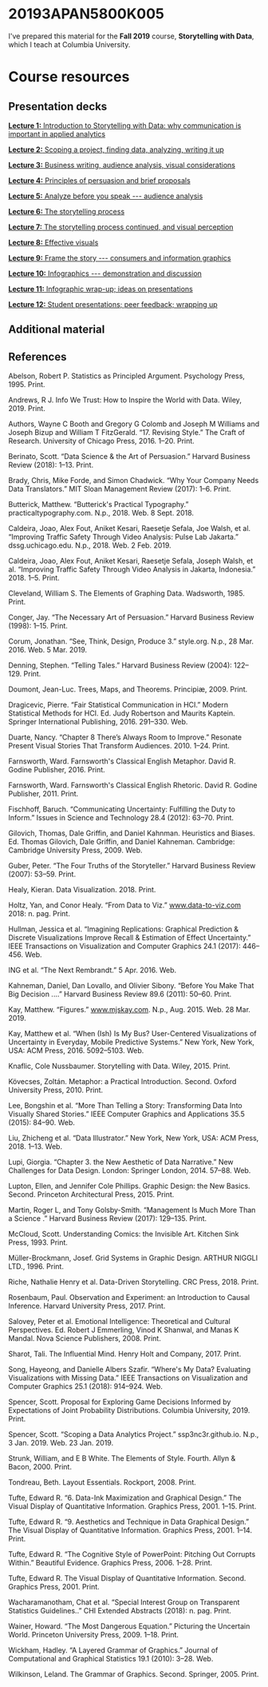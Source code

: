 # 20193APAN5800K005

I've prepared this material for the **Fall 2019** course, **Storytelling with Data**, which I teach at Columbia University. 

# Course resources

## Presentation decks

[**Lecture 1:** Introduction to Storytelling with Data: why communication is important in applied analytics](https://github.com/ssp3nc3r/20193APAN5800K005/blob/master/presentations/module_01.pdf) 

[**Lecture 2:** Scoping a project, finding data, analyzing, writing it up](https://github.com/ssp3nc3r/20193APAN5800K005/blob/master/presentations/module_02,pdf)

[**Lecture 3:** Business writing, audience analysis, visual considerations](https://github.com/ssp3nc3r/20193APAN5800K005/blob/master/presentations/module_03.pdf)

[**Lecture 4:** Principles of persuasion and brief proposals](https://github.com/ssp3nc3r/20193APAN5800K005/blob/master/presentations/module_04.pdf)

[**Lecture 5:** Analyze before you speak --- audience analysis](https://github.com/ssp3nc3r/20193APAN5800K005/blob/master/presentations/module_05.pdf)

[**Lecture 6:** The storytelling process](https://github.com/ssp3nc3r/20193APAN5800K005/blob/master/presentations/module_06.pdf)

[**Lecture 7:** The storytelling process continued, and visual perception](https://github.com/ssp3nc3r/20193APAN5800K005/blob/master/presentations/module_07.pdf)

[**Lecture 8:** Effective visuals](https://github.com/ssp3nc3r/20193APAN5800K005/blob/master/presentations/module_08.pdf)

[**Lecture 9:** Frame the story --- consumers and information graphics](https://github.com/ssp3nc3r/20193APAN5800K005/blob/master/presentations/module_09.pdf)

[**Lecture 10:** Infographics --- demonstration and discussion](https://github.com/ssp3nc3r/20193APAN5800K005/blob/master/presentations/module_10.pdf)

[**Lecture 11:** Infographic wrap-up; ideas on presentations](https://github.com/ssp3nc3r/20193APAN5800K005/blob/master/presentations/module_11.pdf)

[**Lecture 12:** Student presentations; peer feedback; wrapping up](https://github.com/ssp3nc3r/20193APAN5800K005/blob/master/presentations/module_12.pdf)

## Additional material


## References

Abelson, Robert P. Statistics as Principled Argument. Psychology Press, 1995. Print.

Andrews, R J. Info We Trust: How to Inspire the World with Data. Wiley, 2019. Print.

Authors, Wayne C Booth and Gregory G Colomb and Joseph M Williams and Joseph Bizup and William T FitzGerald. “17. Revising Style.” The Craft of Research. University of Chicago Press, 2016. 1–20. Print.

Berinato, Scott. “Data Science & the Art of Persuasion.” Harvard Business Review (2018): 1–13. Print.

Brady, Chris, Mike Forde, and Simon Chadwick. “Why Your Company Needs Data Translators.” MIT Sloan Management Review (2017): 1–6. Print.

Butterick, Matthew. “Butterick's Practical Typography.” practicaltypography.com. N.p., 2018. Web. 8 Sept. 2018.

Caldeira, Joao, Alex Fout, Aniket Kesari, Raesetje Sefala, Joe Walsh, et al. “Improving Traffic Safety Through Video Analysis: Pulse Lab Jakarta.” dssg.uchicago.edu. N.p., 2018. Web. 2 Feb. 2019.

Caldeira, Joao, Alex Fout, Aniket Kesari, Raesetje Sefala, Joseph Walsh, et al. “Improving Traffic Safety Through Video Analysis in Jakarta, Indonesia.” 2018. 1–5. Print.

Cleveland, William S. The Elements of Graphing Data. Wadsworth, 1985. Print.

Conger, Jay. “The Necessary Art of Persuasion.” Harvard Business Review (1998): 1–15. Print.

Corum, Jonathan. “See, Think, Design, Produce 3.” style.org. N.p., 28 Mar. 2016. Web. 5 Mar. 2019.

Denning, Stephen. “Telling Tales.” Harvard Business Review (2004): 122–129. Print.

Doumont, Jean-Luc. Trees, Maps, and Theorems. Principiæ, 2009. Print.

Dragicevic, Pierre. “Fair Statistical Communication in HCI.” Modern Statistical Methods for HCI. Ed. Judy Robertson and Maurits Kaptein. Springer International Publishing, 2016. 291–330. Web.

Duarte, Nancy. “Chapter 8 There’s Always Room to Improve.” Resonate Present Visual Stories That Transform Audiences. 2010. 1–24. Print.

Farnsworth, Ward. Farnsworth's Classical English Metaphor. David R. Godine Publisher, 2016. Print.

Farnsworth, Ward. Farnsworth's Classical English Rhetoric. David R. Godine Publisher, 2011. Print.

Fischhoff, Baruch. “Communicating Uncertainty: Fulfilling the Duty to Inform.” Issues in Science and Technology 28.4 (2012): 63–70. Print.

Gilovich, Thomas, Dale Griffin, and Daniel Kahnman. Heuristics and Biases. Ed. Thomas Gilovich, Dale Griffin, and Daniel Kahneman. Cambridge: Cambridge University Press, 2009. Web.

Guber, Peter. “The Four Truths of the Storyteller.” Harvard Business Review (2007): 53–59. Print.

Healy, Kieran. Data Visualization. 2018. Print.

Holtz, Yan, and Conor Healy. “From Data to Viz.” www.data-to-viz.com 2018: n. pag. Print.

Hullman, Jessica et al. “Imagining Replications: Graphical Prediction & Discrete Visualizations Improve Recall & Estimation of Effect Uncertainty.” IEEE Transactions on Visualization and Computer Graphics 24.1 (2017): 446–456. Web.

ING et al. “The Next Rembrandt.” 5 Apr. 2016. Web.

Kahneman, Daniel, Dan Lovallo, and Olivier Sibony. “Before You Make That Big Decision ....” Harvard Business Review 89.6 (2011): 50–60. Print.

Kay, Matthew. “Figures.” www.mjskay.com. N.p., Aug. 2015. Web. 28 Mar. 2019.

Kay, Matthew et al. “When (Ish) Is My Bus? User-Centered Visualizations of Uncertainty in Everyday, Mobile Predictive Systems.” New York, New York, USA: ACM Press, 2016. 5092–5103. Web.

Knaflic, Cole Nussbaumer. Storytelling with Data. Wiley, 2015. Print.

Kövecses, Zoltán. Metaphor: a Practical Introduction. Second. Oxford University Press, 2010. Print.

Lee, Bongshin et al. “More Than Telling a Story: Transforming Data Into Visually Shared Stories.” IEEE Computer Graphics and Applications 35.5 (2015): 84–90. Web.

Liu, Zhicheng et al. “Data Illustrator.” New York, New York, USA: ACM Press, 2018. 1–13. Web.

Lupi, Giorgia. “Chapter 3. the New Aesthetic of Data Narrative.” New Challenges for Data Design. London: Springer London, 2014. 57–88. Web.

Lupton, Ellen, and Jennifer Cole Phillips. Graphic Design: the New Basics. Second. Princeton Architectural Press, 2015. Print.

Martin, Roger L, and Tony Golsby-Smith. “Management Is Much More Than a Science .” Harvard Business Review (2017): 129–135. Print.

McCloud, Scott. Understanding Comics: the Invisible Art. Kitchen Sink Press, 1993. Print.

Müller-Brockmann, Josef. Grid Systems in Graphic Design. ARTHUR NIGGLI LTD., 1996. Print.

Riche, Nathalie Henry et al. Data-Driven Storytelling. CRC Press, 2018. Print.

Rosenbaum, Paul. Observation and Experiment: an Introduction to Causal Inference. Harvard University Press, 2017. Print.

Salovey, Peter et al. Emotional Intelligence: Theoretical and Cultural Perspectives. Ed. Robert J Emmerling, Vinod K Shanwal, and Manas K Mandal. Nova Science Publishers, 2008. Print.

Sharot, Tali. The Influential Mind. Henry Holt and Company, 2017. Print.

Song, Hayeong, and Danielle Albers Szafir. “Where's My Data? Evaluating Visualizations with Missing Data.” IEEE Transactions on Visualization and Computer Graphics 25.1 (2018): 914–924. Web.

Spencer, Scott. Proposal for Exploring Game Decisions Informed by Expectations of Joint Probability Distributions. Columbia University, 2019. Print.

Spencer, Scott. “Scoping a Data Analytics Project.” ssp3nc3r.github.io. N.p., 3 Jan. 2019. Web. 23 Jan. 2019.

Strunk, William, and E B White. The Elements of Style. Fourth. Allyn & Bacon, 2000. Print.

Tondreau, Beth. Layout Essentials. Rockport, 2008. Print.

Tufte, Edward R. “6. Data-Ink Maximization and Graphical Design.” The Visual Display of Quantitative Information. Graphics Press, 2001. 1–15. Print.

Tufte, Edward R. “9. Aesthetics and Technique in Data Graphical Design.” The Visual Display of Quantitative Information. Graphics Press, 2001. 1–14. Print.

Tufte, Edward R. “The Cognitive Style of PowerPoint: Pitching Out Corrupts Within.” Beautiful Evidence. Graphics Press, 2006. 1–28. Print.

Tufte, Edward R. The Visual Display of Quantitative Information. Second. Graphics Press, 2001. Print.

Wacharamanotham, Chat et al. “Special Interest Group on Transparent Statistics Guidelines..” CHI Extended Abstracts (2018): n. pag. Print.

Wainer, Howard. “The Most Dangerous Equation.” Picturing the Uncertain World. Princeton University Press, 2009. 1–18. Print.

Wickham, Hadley. “A Layered Grammar of Graphics.” Journal of Computational and Graphical Statistics 19.1 (2010): 3–28. Web.

Wilkinson, Leland. The Grammar of Graphics. Second. Springer, 2005. Print.

